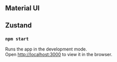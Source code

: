 ## Material UI

## Zustand

### `npm start`

Runs the app in the development mode.\
Open [http://localhost:3000](http://localhost:3000) to view it in the browser.
